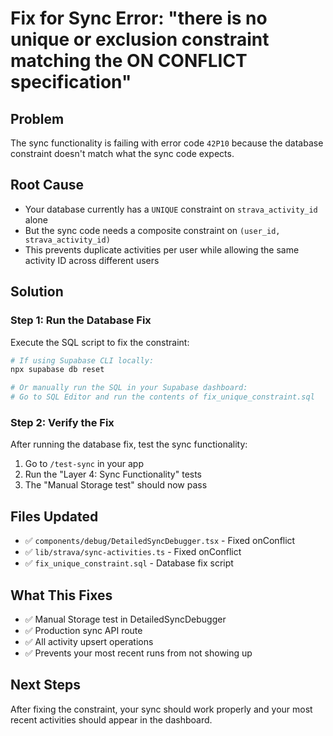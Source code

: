 # Fix for Sync Error: "there is no unique or exclusion constraint matching the ON CONFLICT specification"

## Problem
The sync functionality is failing with error code `42P10` because the database constraint doesn't match what the sync code expects.

## Root Cause
- Your database currently has a `UNIQUE` constraint on `strava_activity_id` alone
- But the sync code needs a composite constraint on `(user_id, strava_activity_id)` 
- This prevents duplicate activities per user while allowing the same activity ID across different users

## Solution

### Step 1: Run the Database Fix
Execute the SQL script to fix the constraint:

```bash
# If using Supabase CLI locally:
npx supabase db reset

# Or manually run the SQL in your Supabase dashboard:
# Go to SQL Editor and run the contents of fix_unique_constraint.sql
```

### Step 2: Verify the Fix
After running the database fix, test the sync functionality:

1. Go to `/test-sync` in your app
2. Run the "Layer 4: Sync Functionality" tests
3. The "Manual Storage test" should now pass

## Files Updated
- ✅ `components/debug/DetailedSyncDebugger.tsx` - Fixed onConflict
- ✅ `lib/strava/sync-activities.ts` - Fixed onConflict  
- ✅ `fix_unique_constraint.sql` - Database fix script

## What This Fixes
- ✅ Manual Storage test in DetailedSyncDebugger
- ✅ Production sync API route
- ✅ All activity upsert operations
- ✅ Prevents your most recent runs from not showing up

## Next Steps
After fixing the constraint, your sync should work properly and your most recent activities should appear in the dashboard. 